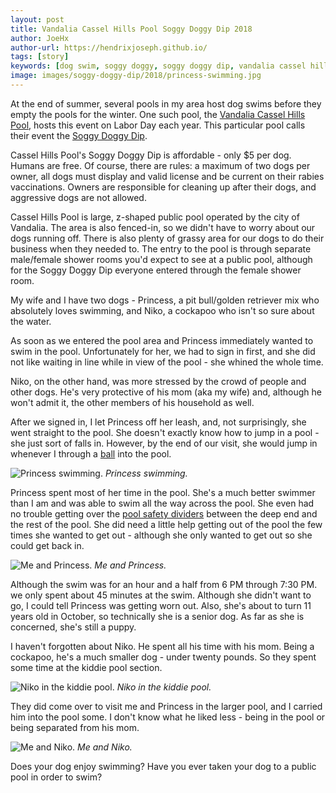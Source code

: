 ```yaml
---
layout: post
title: Vandalia Cassel Hills Pool Soggy Doggy Dip 2018
author: JoeHx
author-url: https://hendrixjoseph.github.io/
tags: [story]
keywords: [dog swim, soggy doggy, soggy doggy dip, vandalia cassel hills pool, cassel hills pool]
image: images/soggy-doggy-dip/2018/princess-swimming.jpg
---
```


At the end of summer, several pools in my area host dog swims before they empty the pools for the winter. One such pool, the [Vandalia Cassel Hills Pool](http://vandaliaohio.org/recreation/pools/cassel-hills-pool/), hosts this event on Labor Day each year. This particular pool calls their event the [Soggy Doggy Dip](https://www.facebook.com/events/1828036530593695/).

Cassel Hills Pool's Soggy Doggy Dip is affordable - only $5 per dog. Humans are free. Of course, there are rules: a maximum of two dogs per owner, all dogs must display and valid license and be current on their rabies vaccinations. Owners are responsible for cleaning up after their dogs, and aggressive dogs are not allowed.

Cassel Hills Pool is large, z-shaped public pool operated by the city of Vandalia. The area is also fenced-in, so we didn't have to worry about our dogs running off. There is also plenty of grassy area for our dogs to do their business when they needed to. The entry to the pool is through separate male/female shower rooms you'd expect to see at a public pool, although for the Soggy Doggy Dip everyone entered through the female shower room.

My wife and I have two dogs - Princess, a pit bull/golden retriever mix who absolutely loves swimming, and Niko, a cockapoo who isn't so sure about the water.

As soon as we entered the pool area and Princess immediately wanted to swim in the pool. Unfortunately for her, we had to sign in first, and she did not like waiting in line while in view of the pool - she whined the whole time.

Niko, on the other hand, was more stressed by the crowd of people and other dogs. He's very protective of his mom (aka my wife) and, although he won't admit it, the other members of his household as well.

After we signed in, I let Princess off her leash, and, not surprisingly, she went straight to the pool. She doesn't exactly know how to jump in a pool - she just sort of falls in. However, by the end of our visit, she would jump in whenever I through a [ball](https://www.amazon.com/Dog-Tennis-Balls-Woof-Sports/dp/B076R7SZD7/?tag=puppysnuggles-20) into the pool.

![Princess swimming.](/images/soggy-doggy-dip/2018/princess-swimming.jpg)
*Princess swimming.*

Princess spent most of her time in the pool. She's a much better swimmer than I am and was able to swim all the way across the pool. She even had no trouble getting over the [pool safety dividers](https://www.amazon.com/Swimming-Inground-Pools-16-BODA-PLASTICS/dp/B00HCGF6PY/?tag=puppysnuggles-20) between the deep end and the rest of the pool. She did need a little help getting out of the pool the few times she wanted to get out - although she only wanted to get out so she could get back in.

![Me and Princess.](/images/soggy-doggy-dip/2018/me-and-princess.jpg)
*Me and Princess.*

Although the swim was for an hour and a half from 6 PM through 7:30 PM. we only spent about 45 minutes at the swim. Although she didn't want to go, I could tell Princess was getting worn out. Also, she's about to turn 11 years old in October, so technically she is a senior dog. As far as she is concerned, she's still a puppy.

I haven't forgotten about Niko. He spent all his time with his mom. Being a cockapoo, he's a much smaller dog - under twenty pounds. So they spent some time at the kiddie pool section.

![Niko in the kiddie pool.](/images/soggy-doggy-dip/2018/niko-in-the-kiddie-pool.jpg)
*Niko in the kiddie pool.*

They did come over to visit me and Princess in the larger pool, and I carried him into the pool some. I don't know what he liked less - being in the pool or being separated from his mom.

![Me and Niko.](/images/soggy-doggy-dip/2018/me-and-niko.jpg)
*Me and Niko.*

Does your dog enjoy swimming? Have you ever taken your dog to a public pool in order to swim?
